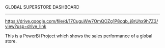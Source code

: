 GLOBAL SUPERSTORE DASHBOARD
****************************

https://drive.google.com/file/d/17CuguWw7OmQOZg1P8cqb_j8rUhx9h7Z3/view?usp=drive_link


This is a PowerBi Project which shows the sales performance of a global store.
